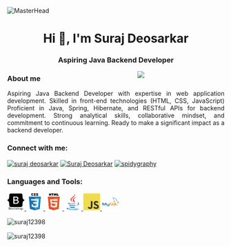 ![MasterHead](https://res.cloudinary.com/practicaldev/image/fetch/s--G0LgQUxp--/c_imagga_scale,f_auto,fl_progressive,h_900,q_auto,w_1600/https://thepracticaldev.s3.amazonaws.com/i/ssqkgebqme30hf4fwmw0.png)
<h1 align="center">Hi 👋, I'm Suraj Deosarkar</h1>
<h3 align="center">Aspiring Java Backend Developer</h3>
<img display="block" align="right" width= '40%' src="https://cdn.dribbble.com/users/1019864/screenshots/3079099/codeloop.gif">
<h3> About me </h3>
<p align="justify">Aspiring Java Backend Developer with expertise in web application development. Skilled in front-end technologies (HTML, CSS, JavaScript) Proficient in Java, Spring, Hibernate, and RESTful APIs for backend development. Strong analytical skills, collaborative mindset, and commitment to continuous learning. Ready to make a significant impact as a backend developer. </p>
<h3 align="left">Connect with me:</h3>
<p align="left">
<a href="https://www.linkedin.com/in/suraj-deosarkar-a58462257/" target="blank"><img align="center" src="https://raw.githubusercontent.com/rahuldkjain/github-profile-readme-generator/master/src/images/icons/Social/linked-in-alt.svg" alt="suraj deosarkar" height="30" width="40" /></a>
<a href="https://suraj12398.github.io/" target="blank"><img align="center" src="https://pngtree.com/freepng/vector-portfolio-icon_4072879.html" alt="Suraj Deosarkar" height="30" width="40" /></a>
<a href="https://instagram.com/spidygraphy" target="blank"><img align="center" src="https://raw.githubusercontent.com/rahuldkjain/github-profile-readme-generator/master/src/images/icons/Social/instagram.svg" alt="spidygraphy" height="30" width="40" /></a>
</p>

<h3 align="left">Languages and Tools:</h3>
<p align="left"> <a href="https://getbootstrap.com" target="_blank" rel="noreferrer"> <img src="https://raw.githubusercontent.com/devicons/devicon/master/icons/bootstrap/bootstrap-plain-wordmark.svg" alt="bootstrap" width="40" height="40"/> </a> <a href="https://www.w3schools.com/css/" target="_blank" rel="noreferrer"> <img src="https://raw.githubusercontent.com/devicons/devicon/master/icons/css3/css3-original-wordmark.svg" alt="css3" width="40" height="40"/> </a> <a href="https://www.w3.org/html/" target="_blank" rel="noreferrer"> <img src="https://raw.githubusercontent.com/devicons/devicon/master/icons/html5/html5-original-wordmark.svg" alt="html5" width="40" height="40"/> </a> <a href="https://www.java.com" target="_blank" rel="noreferrer"> <img src="https://raw.githubusercontent.com/devicons/devicon/master/icons/java/java-original.svg" alt="java" width="40" height="40"/> </a> <a href="https://developer.mozilla.org/en-US/docs/Web/JavaScript" target="_blank" rel="noreferrer"> <img src="https://raw.githubusercontent.com/devicons/devicon/master/icons/javascript/javascript-original.svg" alt="javascript" width="40" height="40"/> </a> <a href="https://www.mysql.com/" target="_blank" rel="noreferrer"> <img src="https://raw.githubusercontent.com/devicons/devicon/master/icons/mysql/mysql-original-wordmark.svg" alt="mysql" width="40" height="40"/> </a> </p>

<p><img align="center" src="https://github-readme-stats-sigma-five.vercel.app/api/top-langs?username=suraj12398&show_icons=true&locale=en&layout=compact" alt="suraj12398" /></p>

<p><img align="center" src="https://github-readme-streak-stats.herokuapp.com/?user=suraj12398&" alt="suraj12398" /></p>
